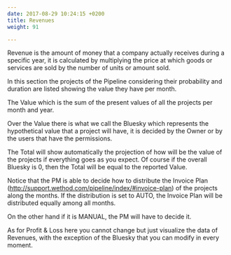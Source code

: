```yaml
---
date: 2017-08-29 10:24:15 +0200
title: Revenues
weight: 91

---
```



Revenue is the amount of money that a company actually receives during a specific year, it is calculated by multiplying the price at which goods or services are sold by the number of units or amount sold.

In this section the projects of the Pipeline considering their probability and duration are listed showing the value they have per month.

The Value which is the sum of the present values of all the projects per month and year.

Over the Value there is what we call the Bluesky which represents the hypothetical value that a project will have, it is decided by the Owner or by the users that have the permissions.

The Total will show automatically the projection of how will be the value of the projects if everything goes as you expect. Of course if the overall Bluesky is 0, then the Total will be equal to the reported Value.

Notice that the PM is able to decide how to distribute the Invoice Plan (http://support.wethod.com/pipeline/index/#invoice-plan) of the projects along the months. If the distribution is set to AUTO, the Invoice Plan will be distributed equally among all months.

On the other hand if it is MANUAL, the PM will have to decide it.

As for Profit & Loss here you cannot change but just visualize the data of Revenues, with the exception of the Bluesky that you can modify in every moment.